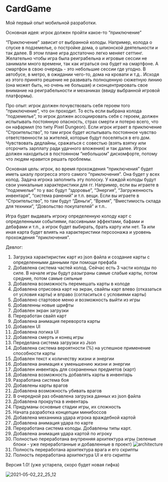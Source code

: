 # CardGame
 
Мой первый опыт мобильной разработки.

Основная идея: игрок должен пройти какое-то “приключение”

“Приключение” зависит от выбранной колоды. Например, колода о спуске в подземелье, о постройке дома, о шпионской деятельности и так далее. В этом плане игра достаточно легко меняет сеттинг.
Желательно чтобы игра была реиграбельна и игровые сессии не занимали много времени, так как играться она будет на смартфоне. А смартфон в свою очередь - это небольшие сессии где угодно. В автобусе, в метро, в ожидании чего-то, дома на кровати и т.д.. Исходя из этого принято решение не развивать полноценную сюжетную линию (она может быть, но очень не большая) и сконцентрировать свое внимание на реиграбельности и механиках (ввиду выбранной игровой платформы).

Про опыт: игрок должен почувствовать себя героем того “приключение”, что он проходит. То есть если выбрана колода “подземелье”, то игрок должен ассоциировать себя с героем, должен испытывать постоянную опасность, страх смерти и потерю всего, что он нафармил (по типу Pixel Dungeon). Если игрок играет в приключение “Строительство”, то там игрок будет испытывать постоянное чувство ответственности за жителей, которые будут поселяться в его дом. Чувствовать дедлайны, сражаться с совестью (взять взятку или отсрочить зарплату ради удачного вложения) и так далее. Игрок должен находиться в постоянном “небольшом” дискомфорте, потому что людям нравится решать проблемы.

Основная цель: игрок, во время прохождения “приключения” будет иметь шкалу прогресса этого самого “приключения”. Она будет у всех колод. Задача игрока заполнить эту полоску. 
У каждой колоды будут свои уникальные характеристики для гг. Например, если вы играете в “подземелье” то у вас будут “здоровье”, “Энергия”, “Загруженность инвентаря”, “система ранений” и т.п. вещи. Если вы играете в “Строительство”, то там будут “Деньги”, “Время”, “Вместимость склада для техники”, “Довольство покупателей” и т.п.. 

Игра будет выдавать игроку определенную колоду карт с определенными событиями, пассивными эффектами, бафами и дебафами и т.п., а игрок будет выбирать, брать карту или нет. Та или иная карта будет влиять на характеристики персоонажа и уровень прохождения "приключения".

Девлог:
1. Загрузка характиристик карт из json файла и создание карты с определенными данными при помощи префаба
2. Добавлена система частей колод. Сейчас есть 3 части колоды по силе. В начале игры будут разыграны самые слабые карты, потом средние, потом самые сильные
3. Добавлена возможность перемешать карты в колоде
4. Добавлена отрисовка карт на экран, свайпы карт влево (отказаться от условия карты) и вправо (согласиться с условиями карты)
5. Добавлено стартовое меню и возможность выйти из игры
6. Добавленны новые шрифты
7. Добавлен экран загрузки
8. Переработан свайп карт
9. Добавлена анимация переворота карты
10. Добавлен UI
11. Добавлена логика UI
12. Добавлена смерть и конец игры
13. Переделана система загрузки из Json
14. Добавлена система вероятности (%) на успешное применение способности карты
15. Добавлен текст к количеству жизни и энергии
16. Добавлена анимация к уменьшению жизни и энергии
17. Добавлен инвентарь для сохраненных предметов (карт)
18. Добавлена возможность добавлять карты в инвентарь
19. Разработана система боя
20. Добавлены карты врагов
21. Добавлена возможность убивать врагов
22. В очередной раз обнавлена загрузка данных из json файла
23. Добавлена прокрутка в инвентарь
24. Придуманы основные стадии игры, их сложность
25. Начата разработка концепции минибоссов
26. Добавлена механника удара игрока враждебной картой
27. Добавлена анимация удара по карте
28. Переработана система колоды. Добавлены типы карт.
29. Добавлена анимация удара картой по игроку
30. Полностью переработана внутренняя архитектура игры (зеленые блоки - уже переработанные и добавленные в проект)
![architecture](https://user-images.githubusercontent.com/42170867/119507629-33b3cf00-bd99-11eb-8319-14454703c1a3.png)
31. Полность переработана архитектура врага и его скрипты
32. Полность переработана архитектура UI и его скрипты


Версия 1.0! (уже устарела, скоро будет новая гифка)

![2021-05-02_22_25_12](https://user-images.githubusercontent.com/42170867/116818488-ce076500-ab95-11eb-9ca0-58cf82161707.gif)
